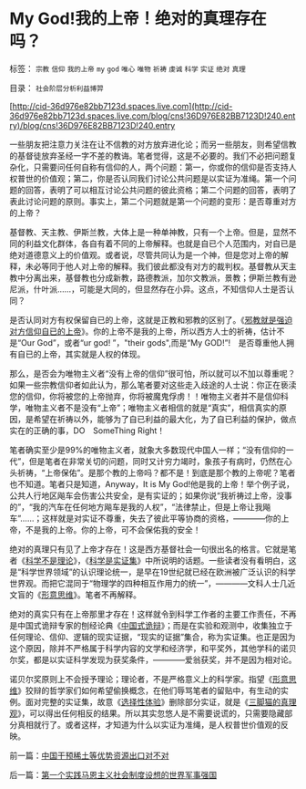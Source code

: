 # My&nbsp;God!我的上帝！绝对的真理存在吗？

标签： `宗教` `信仰` `我的上帝` `my` `god` `唯心` `唯物` `祈祷` `虔诚` `科学` `实证` `绝对` `真理` 

目录： `社会阶层分析利益博羿`

[http://cid-36d976e82bb7123d.spaces.live.com](http://cid-36d976e82bb7123d.spaces.live.com/blog/cns!36D976E82BB7123D!240.entry)/blog/cns!36D976E82BB7123D!240.entry



一些朋友把注意力关注在让不信教的对方放弃进化论；而另一些朋友，则希望信教的基督徒放弃圣经一字不差的教诲。笔者觉得，这是不必要的。我们不必把问题复杂化，只需要问任何自称有信仰的人，两个问题：第一，你或你的信仰是否支持人权普世的价值观；第二，你是否认同我们讨论公共问题是以实证为准绳。第一个问题的回答，表明了可以相互讨论公共问题的彼此资格；第二个问题的回答，表明了表此讨论问题的原则。事实上，第二个问题就是第一个问题的变形：是否尊重对方的上帝？

基督教、天主教、伊斯兰教，大体上是一种单神教，只有一个上帝。但是，显然不同的利益文化群体，各自有着不同的上帝解释。也就是自已个人范围内，对自已是绝对道德意义上的价值观。或者说，尽管共同认为是一个神，但是您对上帝的解释，未必等同于他人对上帝的解释。我们彼此都没有对方的裁判权。基督教从天主教中分离出来，基督教也分成新教，路德教派，加尔文教派，景教；伊斯兰教有逊尼派，什叶派……，可能是大同的，但显然存在小异。这点，不知信仰人士是否认同？

是否认同对方有权保留自已的上帝，这就是正教和邪教的区别了。《[邪教就是强迫对方信仰自已的上帝](../../../2008/12/25/中印社会宗教的信仰，和邪教的负担.md)》。你的上帝不是我的上帝，所以西方人士的祈祷，估计不是“Our
God”，或者“ur god! ”，"their gods",而是“My
GOD!”!　是否尊重他人拥有自已的上帝，其实就是人权的体现。



那么，是否会为唯物主义者“没有上帝的信仰”很可怕，所以就可以不加以尊重呢？如果一些宗教信仰者如此认为，那么笔者要对这些走入歧途的人士说：你正在亵渎您的信仰，你将被您的上帝抛弃，你将被魔鬼俘虏！！唯物主义者并不是信仰科学，唯物主义者不是没有“上帝”；唯物主义者相信的就是“真实”，相信真实的原因，是希望在祈祷以外，能够为了自已利益的最大化，为了自已利益的保护，做点实在的正确的事，DO　SomeThing
Right！

笔者确实至少是99%的唯物主义者，就象大多数现代中国人一样；“没有信仰的一代”，但是笔者在非常关切的问题，同时又计穷力竭时，象孩子有病时，仍然在心头祈祷，“上帝保佑”。是那个教的上帝吗？都不是！到底是那个教的上帝呢？笔者也不知道。笔者只是知道，Anyway，It
is My
God!他是我的上帝！举个例子说，公共人行地区飚车会伤害公共安全，是有实证的；如果你说“我祈祷过上帝，没事的”，“我的汽车在任何地方飚车是我的人权”，“法律禁止，但是上帝让我飚车”……；这样就是对实证不尊重，失去了彼此平等协商的资格，————你的上帝，不是我的上帝。你的上帝，可不会保佑我的安全！

绝对的真理只有见了上帝才存在！这是西方基督社会一句很出名的格言。它就是笔者《[科学不是理论](../../../2009/6/18/科学不是理论！科学三要素包含波普尔证伪原则.md)》，《[科学是实证集](../../../2009/6/18/科学是实证集；为什么诺贝尔不喜欢中国传统文化.md)》中所说明的话题。一些读者没有看明白，这是“科学世界领域”的认识理论统一，是早在19世纪就已经在欧洲被广泛认识的科学世界观。而把它混同于“物理学的四种相互作用力的统一”，————文科人士几近文盲的《[形意思维](../../../2009/4/17/形意思维：科学类思维和哲学类思维的根本区别.md)》。笔者不再解释。

绝对的真实只有在上帝那里才存在！这样就令到科学工作者的主要工作责任，不再是中国式诡辩专家的刨经论典《[中国式诡辩](../../../2008/8/31/“大学无书”，远离中国式诡辩！.md)》；而是在实验和观测中，收集独立于任何理论、信仰、逻辑的现实证据，“现实的证据”集合，称为实证集。也正是因为这个原因，除并不严格属于科学内容的文学和经济学，和平奖外，其他学科的诺贝尔奖，都是以实证科学发现为获奖条件，————爱翁获奖，并不是因为相对论。

诺贝尔奖原则上不会授予理论；理论者，不是严格意义上的科学家。指望《[形意思维](../../../2009/4/17/形意思维：科学类思维和哲学类思维的根本区别.md)》狡辩的哲学家们如何希望偷换概念，在他们辱骂笔者的留贴中，有生动的实例。面对完整的实证集，故意《[选择性体验](../../../2009/4/4/期望，预期和选择性体验；有调查也没有发言权.md)》删除部分实证，就是《[三脚猫的真理观](../../../2009/6/16/三脚猫的真理观和独脚龙.md)》，可以得出任何相反的结果。所以其实忽悠人是不需要说谎的，只需要隐藏部分真相就行了。或者这样，才知道为什么以实证为准绳，是人权普世价值观的反映。

前一篇：[中国干预稀土等优势资源出口对不对](../../../2009/6/25/中国干预稀土等优势资源出口对不对.md)

后一篇：[第一个实践马恩主义社会制度设想的世界军事强国](../../../2009/6/25/第一个实践马恩主义社会制度设想的世界军事强国.md)